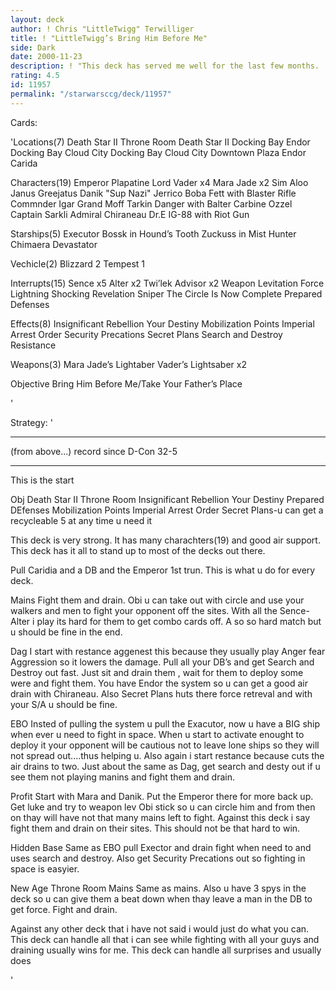 ```yaml
---
layout: deck
author: ! Chris "LittleTwigg" Terwilliger
title: ! "LittleTwigg’s Bring Him Before Me"
side: Dark
date: 2000-11-23
description: ! "This deck has served me well for the last few months.  Simple strategy.  Get luke, and destroy the opponent.  If they choose other wise they’ll loose 3 a turn.  Its fast, furious, and what else can I say, it wins.  Record since (and during) decipherc"
rating: 4.5
id: 11957
permalink: "/starwarsccg/deck/11957"
---
```

Cards: 

'Locations(7)
Death Star II Throne Room
Death Star II Docking Bay
Endor Docking Bay
Cloud City Docking Bay
Cloud City Downtown Plaza
Endor
Carida

Characters(19)
Emperor Plapatine
Lord Vader x4
Mara Jade x2
Sim Aloo
Janus Greejatus
Danik "Sup Nazi" Jerrico
Boba Fett with Blaster Rifle
Commnder Igar
Grand Moff Tarkin
Danger with Balter Carbine
Ozzel
Captain Sarkli
Admiral Chiraneau
Dr.E
IG-88 with Riot Gun

Starships(5)
Executor
Bossk in Hound’s Tooth
Zuckuss in Mist Hunter
Chimaera
Devastator

Vechicle(2)
Blizzard 2
Tempest 1

Interrupts(15)
Sence x5
Alter x2
Twi’lek Advisor x2
Weapon Levitation
Force Lightning
Shocking Revelation
Sniper
The Circle Is Now Complete
Prepared Defenses

Effects(8)
Insignificant Rebellion
Your Destiny
Mobilization Points
Imperial Arrest Order
Security Precations
Secret Plans
Search and Destroy
Resistance

Weapons(3)
Mara Jade’s Lightaber
Vader’s Lightsaber x2

Objective
Bring Him Before Me/Take Your Father’s Place

'

Strategy: '

***
(from above...) record since D-Con 32-5
***
This is the start

Obj
Death Star II Throne Room
Insignificant Rebellion
Your Destiny
Prepared DEfenses
Mobilization Points
Imperial Arrest Order
Secret Plans-u can get a recycleable 5 at any time u need it

This deck is very strong. It has many charachters(19) and good air support. This deck has it all to stand up to most of the decks out there.

Pull Caridia and a DB and the Emperor 1st trun. This is what u do for every deck.

Mains
Fight them and drain. Obi u can take out with circle and use your walkers and men to fight your opponent off the sites.  With all the Sence-Alter i play its hard for them to get combo cards off. A so so hard match but u should be fine in the end.

Dag
I start with restance aggenest this because they usually play Anger fear Aggression so it lowers the damage. Pull all your DB’s and get Search and Destroy out fast. Just sit and drain them , wait for them to deploy some were and fight them. You have Endor the system so u can get a good air drain with Chiraneau. Also Secret Plans huts there force retreval and with your S/A u should be fine.

EBO
Insted of pulling the system u pull the Exacutor, now u have a BIG ship when ever u need to fight in space. When u start to activate enought to deploy it your opponent will be cautious not to leave lone ships so they will not spread out....thus helping u. Also again i start restance because cuts the air drains to two. Just about the same as Dag, get search and desty out if u see them not playing manins and fight them and drain.

Profit
Start with Mara and Danik. Put the Emperor there for more back up. Get luke and try to weapon lev Obi stick so u can circle him and from then on thay will have not that many mains left to fight. Against this deck i say fight them and drain on their sites. This should not be that hard to win.

Hidden Base
Same as EBO pull Exector and drain fight when need to and uses search and destroy. Also get Security Precations out so fighting in space is easyier.

New Age Throne Room Mains
Same as mains. Also u have 3 spys in the deck so u can give them a beat down when thay leave a man in the DB to get force. Fight and drain.

Against any other deck that i have not said i would just do what you can. This deck can handle all that i can see while fighting with all your guys and draining usually wins for me.  This deck can handle all surprises and usually does


'
